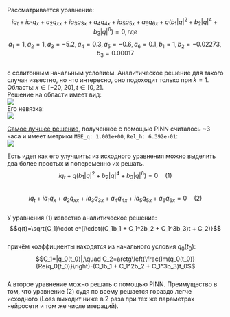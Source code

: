 Рассматривается уравнение:  
$$iq_t + ia_1q_x + a_2q_{xx} + ia_3q_{3x} + a_4q_{4x} + ia_5q_{5x} + a_6q_{6x} + q(b_1|q|^2 +b_2|q|^4 + b_3|q|^6)=0, где$$
$$a_1 = 1, a_2 = 1, a_3=-5.2, a_4 = 0.3, a_5=-0.6, a_6 = 0.1, b_1 = 1, b_2 = -0.02273, b_3 = 0.00017$$  
с солитонным начальным условием. Aналитическое решение для такого случая известно, но что интересно, оно подоходит только при $k=1$.
Область: $x\in[-20,20], t\in[0,2]$.  
Решение на области имеет вид:  
<img src="https://github.com/mikhakuv/PINNs/blob/main/pictures/exp56_charts_1.png">  
Его невязка:  
<img src="https://github.com/mikhakuv/PINNs/blob/main/pictures/exp56_charts_2.png">  

[Самое лучшее решение](https://github.com/mikhakuv/PINNs/blob/main/notebooks/exp56.ipynb), полученное с помощью PINN считалось ~3 часа и имеет метрики `MSE_q: 1.001e+00`, `Rel_h: 6.392e-01`:  
<img src="https://github.com/mikhakuv/PINNs/blob/main/pictures/exp56_charts_3.png">  

Есть идея как его улучшить: из исходного уравнения можно выделить два более простых и попеременно их решать.  
$$iq_t + q(b_1|q|^2 +b_2|q|^4 + b_3|q|^6)=0\quad(1)$$  
$$iq_t + ia_1q_x + a_2q_{xx} + ia_3q_{3x} + a_4q_{4x} + ia_5q_{5x} + a_6q_{6x}=0\quad(2)$$  
У уравнения (1) известно аналитическое решение:  
$$q(t)=\sqrt{C_1}\cdot e^{i\cdot((C_1b_1 + C_1^2b_2 + C_1^3b_3)t + C_2)}$$  
причём коэффициенты находятся из начального условия $q_0(t_0)$:  
$$C_1=|q_0(t_0)|,\quad C_2=arctg\left(\frac{Im(q_0(t_0)}{Re(q_0(t_0)}\right)-(C_1b_1 + C_1^2b_2 + C_1^3b_3)t_0$$  
А второе уравнение можно решать с помощью PINN. Преимущество в том, что уравнение (2) судя по всему решается гораздо легче исходного (Loss выходит ниже в 2 раза при тех же параметрах нейросети и том же числе итераций).

<!-- Пояснения для письма
Рассматривается уравнение:  
$$iq_t + ia_1q_x + a_2q_{xx} + ia_3q_{3x} + a_4q_{4x} + ia_5q_{5x} + a_6q_{6x} + q(b_1|q|^2 +b_2|q|^4 + b_3|q|^6)=0$$  
с некоторым начальным условием $q_0(x)$  
Оно разделяется на 2 части:  
$$iu_t + u(b_1|u|^2 +b_2|u|^4 + b_3|u|^6)=0\quad(1)$$  
$$iv_t + ia_1v_x + a_2v_{xx} + ia_3v_{3x} + a_4v_{4x} + ia_5v_{5x} + a_6v_{6x}=0\quad(2)$$  
1) Сначала находится решение уравнения $(1)$ для начального условия $q_0(x)$. Обозначим его как $u(x,t_0+\Delta t)=u_0(x)$  
2) Дальше находится решение уравнения $(2)$ для начального условия $u_0(x)$. Обозначим его как $v(x,t_0+2\Delta t)=v_0(x)$

Полученная функция $v(x,t_0+2\Delta t)$ на самом деле являются приближением решения $q(x,t_0+\Delta t)$.
Повторяем шаги 1) и 2) уже с другими начальными условиями, чтобы получить дальнейшие значения решения, см рисунок:
-->
